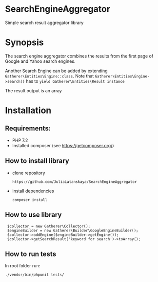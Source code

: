 # SearchEngineAggregator
Simple search result aggregator library

Synopsis
==============
The search engine aggregator combines the results from the first page of Google and Yahoo search engines.

Another Search Engine can be added by extending ``` Gatherer\Entities\Engine::class ```.
Note that ``` Gatherer\Entities\Engine->search() ``` has to ``` yield Gatherer\Entities\Result instance ```

The result output is an array



Installation
==============
Requirements:
--------------
- PHP 7.2
- Installed composer (see https://getcomposer.org/)

How to install library
--------------
- clone repository

	```
    https://github.com/JuliaLatanskaya/SearchEngineAggregator
    ```
    
- Install dependencies

    ```
	composer install
    ```
    
How to use library
--------------
   ```
    $collector = new Gatherer\Collector();
    $engineBuilder = new Gatherer\Builder\GoogleEngineBuilder();
    $collector->addEngine($engineBuilder->getEngine());
    $collector->getSearchResult('keyword for search')->toArray();
   ```

    
How to run tests
--------------

In root folder run:
```
./vendor/bin/phpunit tests/
```
